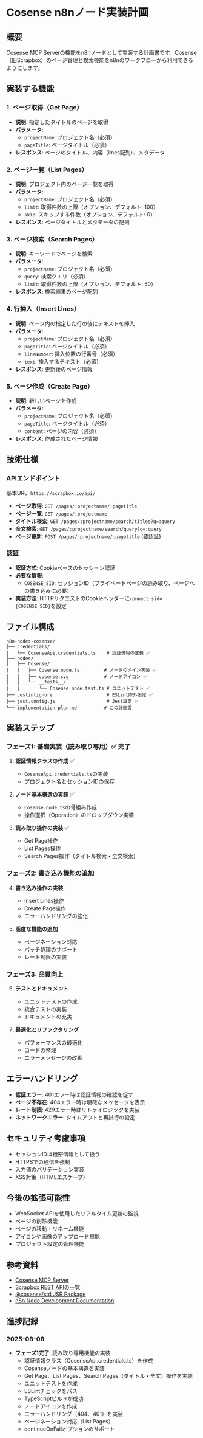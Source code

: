 # Cosense n8nノード実装計画

## 概要

Cosense MCP Serverの機能をn8nノードとして実装する計画書です。Cosense（旧Scrapbox）のページ管理と検索機能をn8nのワークフローから利用できるようにします。

## 実装する機能

### 1. ページ取得（Get Page）
- **説明**: 指定したタイトルのページを取得
- **パラメータ**:
  - `projectName`: プロジェクト名（必須）
  - `pageTitle`: ページタイトル（必須）
- **レスポンス**: ページのタイトル、内容（lines配列）、メタデータ

### 2. ページ一覧（List Pages）
- **説明**: プロジェクト内のページ一覧を取得
- **パラメータ**:
  - `projectName`: プロジェクト名（必須）
  - `limit`: 取得件数の上限（オプション、デフォルト: 100）
  - `skip`: スキップする件数（オプション、デフォルト: 0）
- **レスポンス**: ページタイトルとメタデータの配列

### 3. ページ検索（Search Pages）
- **説明**: キーワードでページを検索
- **パラメータ**:
  - `projectName`: プロジェクト名（必須）
  - `query`: 検索クエリ（必須）
  - `limit`: 取得件数の上限（オプション、デフォルト: 50）
- **レスポンス**: 検索結果のページ配列

### 4. 行挿入（Insert Lines）
- **説明**: ページ内の指定した行の後にテキストを挿入
- **パラメータ**:
  - `projectName`: プロジェクト名（必須）
  - `pageTitle`: ページタイトル（必須）
  - `lineNumber`: 挿入位置の行番号（必須）
  - `text`: 挿入するテキスト（必須）
- **レスポンス**: 更新後のページ情報

### 5. ページ作成（Create Page）
- **説明**: 新しいページを作成
- **パラメータ**:
  - `projectName`: プロジェクト名（必須）
  - `pageTitle`: ページタイトル（必須）
  - `content`: ページの内容（必須）
- **レスポンス**: 作成されたページ情報

## 技術仕様

### APIエンドポイント

基本URL: `https://scrapbox.io/api/`

- **ページ取得**: `GET /pages/:projectname/:pagetitle`
- **ページ一覧**: `GET /pages/:projectname`
- **タイトル検索**: `GET /pages/:projectname/search/titles?q=:query`
- **全文検索**: `GET /pages/:projectname/search/query?q=:query`
- **ページ更新**: `POST /pages/:projectname/:pagetitle` (要認証)

### 認証

- **認証方式**: Cookieベースのセッション認証
- **必要な情報**: 
  - `COSENSE_SID`: セッションID（プライベートページの読み取り、ページへの書き込みに必要）
- **実装方法**: HTTPリクエストのCookieヘッダーに`connect.sid={COSENSE_SID}`を設定

## ファイル構成

```
n8n-nodes-cosense/
├── credentials/
│   └── CosenseApi.credentials.ts    # 認証情報の定義 ✅
├── nodes/
│   ├── Cosense/
│   │   ├── Cosense.node.ts         # ノードのメイン実装 ✅
│   │   ├── cosense.svg             # ノードアイコン ✅
│   │   └── __tests__/
│   │       └── Cosense.node.test.ts # ユニットテスト ✅
├── .eslintignore                    # ESLint除外設定 ✅
├── jest.config.js                   # Jest設定 ✅
└── implementation-plan.md          # この計画書
```

## 実装ステップ

### フェーズ1: 基礎実装（読み取り専用）✅ 完了
1. **認証情報クラスの作成** ✅
   - `CosenseApi.credentials.ts`の実装
   - プロジェクト名とセッションIDの保存

2. **ノード基本構造の実装** ✅
   - `Cosense.node.ts`の骨組み作成
   - 操作選択（Operation）のドロップダウン実装

3. **読み取り操作の実装** ✅
   - Get Page操作
   - List Pages操作
   - Search Pages操作（タイトル検索・全文検索）

### フェーズ2: 書き込み機能の追加
4. **書き込み操作の実装**
   - Insert Lines操作
   - Create Page操作
   - エラーハンドリングの強化

5. **高度な機能の追加**
   - ページネーション対応
   - バッチ処理のサポート
   - レート制限の実装

### フェーズ3: 品質向上
6. **テストとドキュメント**
   - ユニットテストの作成
   - 統合テストの実装
   - ドキュメントの充実

7. **最適化とリファクタリング**
   - パフォーマンスの最適化
   - コードの整理
   - エラーメッセージの改善

## エラーハンドリング

- **認証エラー**: 401エラー時は認証情報の確認を促す
- **ページ不存在**: 404エラー時は明確なメッセージを表示
- **レート制限**: 429エラー時はリトライロジックを実装
- **ネットワークエラー**: タイムアウトと再試行の設定

## セキュリティ考慮事項

- セッションIDは機密情報として扱う
- HTTPSでの通信を強制
- 入力値のバリデーション実装
- XSS対策（HTMLエスケープ）

## 今後の拡張可能性

- WebSocket APIを使用したリアルタイム更新の監視
- ページの削除機能
- ページの移動・リネーム機能
- アイコンや画像のアップロード機能
- プロジェクト設定の管理機能

## 参考資料

- [Cosense MCP Server](https://github.com/takker99/cosense-mcp-server)
- [Scrapbox REST APIの一覧](https://scrapbox.io/scrapboxlab/Scrapbox_REST_API%E3%81%AE%E4%B8%80%E8%A6%A7)
- [@cosense/std JSR Package](https://jsr.io/@cosense/std)
- [n8n Node Development Documentation](https://docs.n8n.io/integrations/creating-nodes/)

## 進捗記録

### 2025-08-08
- **フェーズ1完了**: 読み取り専用機能の実装
  - 認証情報クラス（CosenseApi.credentials.ts）を作成
  - Cosenseノードの基本構造を実装
  - Get Page、List Pages、Search Pages（タイトル・全文）操作を実装
  - ユニットテストを作成
  - ESLintチェックをパス
  - TypeScriptビルドが成功
  - ノードアイコンを作成
  - エラーハンドリング（404、401）を実装
  - ページネーション対応（List Pages）
  - continueOnFailオプションのサポート